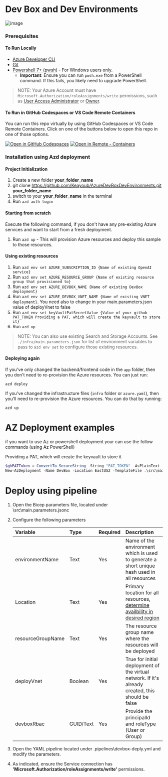 # Dev Box and Dev Environments

![image](https://github.com/dstamand-msft/AzureDevBoxDevEnvironments/blob/main/media/DevBox-Creation.png)


### Prerequisites

#### To Run Locally

* [Azure Developer CLI](https://aka.ms/azure-dev/install)
* [Git](https://git-scm.com/downloads)
* [Powershell 7+ (pwsh)](https://github.com/powershell/powershell) - For Windows users only.
  * **Important**: Ensure you can run `pwsh.exe` from a PowerShell command. If this fails, you likely need to upgrade PowerShell.

>NOTE: Your Azure Account must have `Microsoft.Authorization/roleAssignments/write` permissions, such as [User Access Administrator](https://learn.microsoft.com/azure/role-based-access-control/built-in-roles#user-access-administrator) or [Owner](https://learn.microsoft.com/azure/role-based-access-control/built-in-roles#owner).

#### To Run in GitHub Codespaces or VS Code Remote Containers

You can run this repo virtually by using GitHub Codespaces or VS Code Remote Containers.  Click on one of the buttons below to open this repo in one of those options.

[![Open in GitHub Codespaces](https://img.shields.io/static/v1?style=for-the-badge&label=GitHub+Codespaces&message=Open&color=brightgreen&logo=github)](https://codespaces.new/Keayoub/AzureDevBoxDevEnvironments)
[![Open in Remote - Containers](https://img.shields.io/static/v1?style=for-the-badge&label=Remote%20-%20Containers&message=Open&color=blue&logo=visualstudiocode)](https://vscode.dev/redirect?url=vscode://ms-vscode-remote.remote-containers/cloneInVolume?url=https://github.com/Keayoub/AzureDevBoxDevEnvironments)

### Installation using Azd deployment

#### Project Initialization

1. Create a new folder **your_folder_name**
2. git clone <https://github.com/Keayoub/AzureDevBoxDevEnvironments.git> **your_folder_name**
3. switch to your **your_folder_name** in the terminal
4. Run `azd auth login`

#### Starting from scratch

Execute the following command, if you don't have any pre-existing Azure services and want to start from a fresh deployment.

1. Run `azd up` - This will provision Azure resources and deploy this sample to those resources.
 
#### Using existing resources

1. Run `azd env set AZURE_SUBSCRIPTION_ID {Name of existing OpenAI service}`
1. Run `azd env set AZURE_RESOURCE_GROUP {Name of existing resource group that provisioned to}`
1. Run `azd env set AZURE_DEVBOX_NAME {Name of existing DevBox deployment}`
1. Run `azd env set AZURE_DEVBOX_VNET_NAME {Name of existing VNET deployment}`. You need also to change in your main.parameters.json value of deployVnet to false
1. Run `azd env set keyVaultPatSecretValue {Value of your github PAT_TOKEN Providing a PAT, which will create the keyvault to store it}`
1. Run `azd up`

> NOTE: You can also use existing Search and Storage Accounts.  See `./infra/main.parameters.json` for list of environment variables to pass to `azd env set` to configure those existing resources.

#### Deploying again

If you've only changed the backend/frontend code in the `app` folder, then you don't need to re-provision the Azure resources. You can just run:

```azd deploy```

If you've changed the infrastructure files (`infra` folder or `azure.yaml`), then you'll need to re-provision the Azure resources. You can do that by running:

```azd up```

# AZ Deployment examples

if you want to use Az or powershell deployment your can use the follow commands (using Az PowerShell)

Providing a PAT, which will create the keyvault to store it

```powershell
$ghPATToken = ConvertTo-SecureString -String "PAT_TOKEN" -AsPlainText -Force
New-AzDeployment -Name DevBox -Location EastUS2 -TemplateFile .\src\main.bicep -TemplateParameterFile .\src\main.parameters.jsonc -keyVaultPatSecretValue $ghPATToken -Verbose
```

# Deploy using pipeline

1. Open the Bicep parameters file, located under \src\main.parameters.jsonc
2. Configure the following parameters

    | Variable | Type | Required | Description |
    | :--- | :--- | :--- | :--- |
    | environmentName | Text |  Yes | Name of the environment which is used to generate a short unique hash used in all resources |
    | Location | Text | Yes | Primary location for all resources, [determine availbility in desired region](https://azure.microsoft.com/en-us/explore/global-infrastructure/products-by-region/?products=dev-box&regions=all&rar=true) |
    | resourceGroupName | Text | Yes | The resource group name where the resources will be deployed |
    | deployVnet | Boolean | Yes | True for initial deployment of the virtual network. If it\'s already created, this should be false |
    | devboxRbac | GUID/Text | Yes | Provide the principalId and roleType (User or Group) |

3. Open the YAML pipeline located under \.pipelines\devbox-deply.yml and modify the parameters.
4. As indicated, ensure the Service connection has **'Microsoft.Authorization/roleAssignments/write'** permissions.
